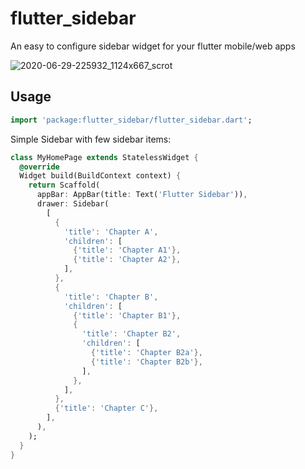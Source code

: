 # flutter_sidebar

An easy to configure sidebar widget for your flutter mobile/web apps

![2020-06-29-225932_1124x667_scrot](https://user-images.githubusercontent.com/43412083/86037559-285b0500-ba5d-11ea-9b1d-0d690b7b3aae.png)

## Usage

```dart
import 'package:flutter_sidebar/flutter_sidebar.dart';
```

Simple Sidebar with few sidebar items:

```dart
class MyHomePage extends StatelessWidget {
  @override
  Widget build(BuildContext context) {
    return Scaffold(
      appBar: AppBar(title: Text('Flutter Sidebar')),
      drawer: Sidebar(
        [
          {
            'title': 'Chapter A',
            'children': [
              {'title': 'Chapter A1'},
              {'title': 'Chapter A2'},
            ],
          },
          {
            'title': 'Chapter B',
            'children': [
              {'title': 'Chapter B1'},
              {
                'title': 'Chapter B2',
                'children': [
                  {'title': 'Chapter B2a'},
                  {'title': 'Chapter B2b'},
                ],
              },
            ],
          },
          {'title': 'Chapter C'},
        ],
      ),
    );
  }
}
```
